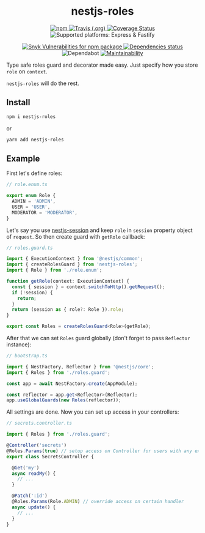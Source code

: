 <h1 align="center">nestjs-roles</h1>


<p align="center">
  <a href="https://www.npmjs.com/package/nestjs-roles">
    <img alt="npm" src="https://img.shields.io/npm/v/nestjs-roles" />
  </a>
  <a href="https://travis-ci.org/iamolegga/nestjs-roles">
    <img alt="Travis (.org)" src="https://img.shields.io/travis/iamolegga/nestjs-roles" />
  </a>
  <a href="https://coveralls.io/github/iamolegga/nestjs-roles?branch=master">
    <img alt="Coverage Status" src="https://coveralls.io/repos/github/iamolegga/nestjs-roles/badge.svg?branch=master" />
  </a>
  <img alt="Supported platforms: Express & Fastify" src="https://img.shields.io/badge/platforms-Express%20%26%20Fastify-green" />
</p>
<p align="center">
  <a href="https://snyk.io/test/github/iamolegga/nestjs-roles">
    <img alt="Snyk Vulnerabilities for npm package" src="https://img.shields.io/snyk/vulnerabilities/npm/nestjs-roles" />
  </a>
  <a href="https://david-dm.org/iamolegga/nestjs-roles">
    <img alt="Dependencies status" src="https://badgen.net/david/dep/iamolegga/nestjs-roles">
  </a>
  <img alt="Dependabot" src="https://badgen.net/dependabot/iamolegga/nestjs-roles/?icon=dependabot">
  <a href="https://codeclimate.com/github/iamolegga/nestjs-roles">
    <img alt="Maintainability" src="https://badgen.net/codeclimate/maintainability/iamolegga/nestjs-roles">
  </a>
</p>

Type safe roles guard and decorator made easy. Just specify how you store `role` on `context`.

`nestjs-roles` will do the rest.

## Install

```sh
npm i nestjs-roles
```

or

```sh
yarn add nestjs-roles
```

## Example

First let's define roles:

```ts
// role.enum.ts

export enum Role {
  ADMIN = 'ADMIN',
  USER = 'USER',
  MODERATOR = 'MODERATOR',
}
```

Let's say you use [nestjs-session](http://npm.im/nestjs-session) and keep `role` in `session` property object of `request`. So then create guard with `getRole` callback:

```ts
// roles.guard.ts

import { ExecutionContext } from '@nestjs/common';
import { createRolesGuard } from 'nestjs-roles';
import { Role } from './role.enum';

function getRole(context: ExecutionContext) {
  const { session } = context.switchToHttp().getRequest();
  if (!session) {
    return;
  }
  return (session as { role?: Role }).role;
}

export const Roles = createRolesGuard<Role>(getRole);
```

After that we can set `Roles` guard globally (don't forget to pass `Reflector` instance):

```ts
// bootstrap.ts

import { NestFactory, Reflector } from '@nestjs/core';
import { Roles } from './roles.guard';

const app = await NestFactory.create(AppModule);

const reflector = app.get<Reflector>(Reflector);
app.useGlobalGuards(new Roles(reflector));
```

All settings are done. Now you can set up access in your controllers:

```ts
// secrets.controller.ts

import { Roles } from './roles.guard';

@Controller('secrets')
@Roles.Params(true) // setup access on Controller for users with any existing role
export class SecretsController {

  @Get('my')
  async readMy() {
    // ...
  }

  @Patch(':id')
  @Roles.Params(Role.ADMIN) // override access on certain handler
  async update() {
    // ...
  }
}
```
